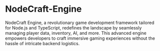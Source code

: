 # NodeCraft-Engine
NodeCraft Engine, a revolutionary game development framework tailored for Node.js and TypeScript, redefines the landscape by seamlessly managing player data, inventory, AI, and more. This advanced engine empowers developers to craft immersive gaming experiences without the hassle of intricate backend logistics.
